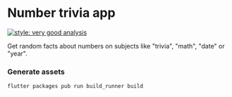 # Number trivia app

[![style: very good analysis](https://img.shields.io/badge/style-very_good_analysis-B22C89.svg?style=for-the-badge)](https://pub.dev/packages/very_good_analysis)

Get random facts about numbers on subjects like "trivia", "math", "date" or "year".

### Generate assets

```bash
flutter packages pub run build_runner build
```
